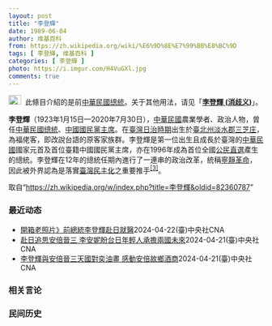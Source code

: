 ```yaml
---
layout: post
title: "李登輝"
date: 1989-06-04
author: 维基百科
from: https://zh.wikipedia.org/wiki/%E6%9D%8E%E7%99%BB%E8%BC%9D
tags: [ 李登輝, 维基百科 ]
categories: [ 李登輝 ]
photo: https://i.imgur.com/H4VuGXl.jpg
comments: true
---
```

<div class="mw-content-ltr mw-parser-output" lang="zh" dir="ltr"><div role="note" class="hatnote navigation-not-searchable"><span typeof="mw:File"><a href="/wiki/Wikipedia:%E6%B6%88%E6%AD%A7%E4%B9%89" title="Wikipedia:消歧义"><img alt="" src="//upload.wikimedia.org/wikipedia/commons/thumb/5/5f/Disambig_gray.svg/25px-Disambig_gray.svg.png" decoding="async" width="25" height="19" class="mw-file-element" srcset="//upload.wikimedia.org/wikipedia/commons/thumb/5/5f/Disambig_gray.svg/38px-Disambig_gray.svg.png 1.5x, //upload.wikimedia.org/wikipedia/commons/thumb/5/5f/Disambig_gray.svg/50px-Disambig_gray.svg.png 2x" data-file-width="220" data-file-height="168"></a></span><style data-mw-deduplicate="TemplateStyles:r74069148">body:not(.skin-minerva) .mw-parser-output .ifmobile>.mobile{display:none}body.skin-minerva .mw-parser-output .ifmobile>.nomobile{display:inherit;display:initial}</style><span class="ifmobile"><span class="nomobile">&nbsp;&nbsp;</span><span class="mobile"></span></span>此條目介紹的是前<a href="/wiki/%E4%B8%AD%E8%8F%AF%E6%B0%91%E5%9C%8B%E7%B8%BD%E7%B5%B1" title="中華民國總統">中華民國總統</a>。关于其他用法，请见「<b><a href="/wiki/%E6%9D%8E%E7%99%BB%E8%BC%9D_(%E6%B6%88%E6%AD%A7%E7%BE%A9)" class="mw-redirect mw-disambig" title="李登輝 (消歧義)">李登輝 (消歧义)</a></b>」。</div>
<div id="noteTA-dd06f143" class="noteTA"><div class="noteTA-local"><div data-noteta-code="zh-hant:庄; zh-hans:庄;"></div><div data-noteta-code="zh:康乃尔; zh-cn:康奈尔; zh-tw:康乃爾;"></div><div data-noteta-code="zh-cn:钓鱼岛; zh-tw:釣魚臺; zh-hk:釣魚台"></div></div></div>

<p><b>李登輝</b>（1923年1月15日—2020年7月30日），<a href="/wiki/%E4%B8%AD%E8%8F%AF%E6%B0%91%E5%9C%8B" title="中華民國">中華民國</a>農業學者、政治人物，曾任<a href="/wiki/%E4%B8%AD%E8%8F%AF%E6%B0%91%E5%9C%8B%E7%B8%BD%E7%B5%B1" title="中華民國總統">中華民國總統</a>、<a href="/wiki/%E4%B8%AD%E5%9C%8B%E5%9C%8B%E6%B0%91%E9%BB%A8%E4%B8%BB%E5%B8%AD" title="中國國民黨主席">中國國民黨主席</a>。在<a href="/wiki/%E8%87%BA%E7%81%A3%E6%97%A5%E6%B2%BB%E6%99%82%E6%9C%9F" class="mw-redirect" title="臺灣日治時期">臺灣日治時期</a>出生於<a href="/wiki/%E8%87%BA%E5%8C%97%E5%B7%9E" title="臺北州">臺北州</a><a href="/wiki/%E6%B7%A1%E6%B0%B4%E9%83%A1" title="淡水郡">淡水郡</a><a href="/wiki/%E4%B8%89%E8%8A%9D%E5%BA%84" title="三芝庄">三芝庄</a>，為福佬客，即改說台語的原客家族群。李登輝是第一位出生且成長於臺灣的<a href="/wiki/%E4%B8%AD%E8%8F%AF%E6%B0%91%E5%9C%8B" title="中華民國">中華民國</a>國家元首及首位臺籍中國國民黨主席，亦在1996年成為首位全國<a href="/wiki/1996%E5%B9%B4%E4%B8%AD%E8%8F%AF%E6%B0%91%E5%9C%8B%E7%B8%BD%E7%B5%B1%E9%81%B8%E8%88%89" title="1996年中華民國總統選舉">公民直選</a>產生的總統。李登輝在12年的總統任期內進行了一連串的政治改革，統稱<a href="/wiki/%E5%AF%A7%E9%9D%9C%E9%9D%A9%E5%91%BD" title="寧靜革命">寧靜革命</a>，因此被外界認為是落實<a href="/wiki/%E8%87%BA%E7%81%A3%E6%B0%91%E4%B8%BB%E5%8C%96" title="臺灣民主化">臺灣民主化</a>之重要推手<sup id="cite_ref-6" class="reference"><a href="#cite_note-6">[3]</a></sup>。
</p>
<meta property="mw:PageProp/toc">
</div><!--esi <esi:include src="/esitest-fa8a495983347898/content" /> --><noscript><img src="https://login.wikimedia.org/wiki/Special:CentralAutoLogin/start?type=1x1" alt="" width="1" height="1" style="border: none; position: absolute;"></noscript>
<div class="printfooter" data-nosnippet="">取自“<a dir="ltr" href="https://zh.wikipedia.org/w/index.php?title=李登輝&amp;oldid=82360787">https://zh.wikipedia.org/w/index.php?title=李登輝&amp;oldid=82360787</a>”</div><div id="recent-news"><h3>最近动态</h3><ul><li><a href="https://nodebe4.github.io/waimei/2024-04-22/%E9%96%8B%E7%AE%B1%E8%80%81%E7%85%A7%E7%89%87-%E5%89%8D%E7%B8%BD%E7%B5%B1%E6%9D%8E%E7%99%BB%E8%BC%9D%E8%B5%B4%E6%97%A5%E5%B0%B1%E9%86%AB" title="開箱老照片》前總統李登輝赴日就醫—— 2001年4月23日前總統李登輝（前排右三）與夫人曾文惠參觀大阪城天守閣。中央社記者黃貴美大阪攝 90年4月23日 （中央社網站）2001年（民國100年）...">開箱老照片》前總統李登輝赴日就醫</a><time>2024-04-22</time><a class="tag">(臺)中央社CNA</a></li>
<li><a href="https://nodebe4.github.io/waimei/2024-04-21/%E8%B5%B4%E6%97%A5%E8%BF%BD%E6%80%9D%E5%AE%89%E5%80%8D%E6%99%89%E4%B8%89-%E6%9D%8E%E5%AE%89%E5%A6%AE%E7%9B%BC%E5%8F%B0%E6%97%A5%E5%B9%B4%E8%BC%95%E4%BA%BA%E6%89%BF%E6%93%94%E5%85%A9%E5%9C%8B%E6%9C%AA%E4%BE%86" title="赴日追思安倍晉三 李安妮盼台日年輕人承擔兩國未來—— （中央社記者葉素萍台北21日電）李登輝基金會董事長李安妮今天前往日本山口縣，參加日本前首相安倍晉三的追思會，她說，期待台灣與日本的年輕人，要...">赴日追思安倍晉三 李安妮盼台日年輕人承擔兩國未來</a><time>2024-04-21</time><a class="tag">(臺)中央社CNA</a></li>
<li><a href="https://nodebe4.github.io/waimei/2024-04-21/%E6%9D%8E%E7%99%BB%E8%BC%9D%E8%88%87%E5%AE%89%E5%80%8D%E6%99%89%E4%B8%89%E5%A4%A9%E5%9C%8B%E5%B0%8D%E5%A5%95%E6%B2%B9%E7%95%AB-%E6%84%9F%E5%8B%95%E5%AE%89%E5%80%8D%E6%95%85%E9%84%89%E9%85%92%E5%95%86" title="李登輝與安倍晉三天國對奕油畫 感動安倍故鄉酒商—— 藝術家邱貴（左2）所描繪前總統李登輝與日本前首相安倍晉三在對奕的油畫感動了日本清酒品牌「獺祭」的釀酒商「旭酒造」董事長櫻井博志（左1），決定收...">李登輝與安倍晉三天國對奕油畫 感動安倍故鄉酒商</a><time>2024-04-21</time><a class="tag">(臺)中央社CNA</a></li>
</ul></div><div id="open-opinion"><h3>相关言论</h3><ul></ul></div><div id="mjls-record"><h3>民间历史</h3><ul></ul></div>